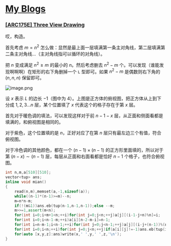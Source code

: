 # [My Blogs](https://www.cnblogs.com/WrongAnswer90/p/18382795)

### [[ARC175E] Three View Drawing](https://www.luogu.com.cn/problem/AT_arc175_e)

哎，构造。

首先考虑 $m=n^2$ 怎么做：显然是最上面一层填满第一条主对角线，第二层填满第二条主对角线...（主对角线指可以循环的对角线）。

把 $n$ 变成满足 $n^2\geq m$ 的最小的 $n$。然后考虑删去 $n^2-m$ 个。可以发现（谁能发现啊啊啊）在矩形的右下角删掉一个 `L` 型即可。如果 $n^2-m$ 是偶数则右下角的 $(n,n,n)$ 保留即可。

![image.png](https://s2.loli.net/2024/08/27/gA26SYvLmIab9Qu.png)

设 $x$ 表示 $L$ 的边长 $-1$（图中为 $4$）。上图是正方体的俯视图，把正方体从上到下分成 $1,2,3\dots n$ 层，某个位置填了 $x$ 代表这个的格子存在于第 $x$ 层。

首先对于暖色调的填法，可以发现这样对于前 $n-1-x$ 层，从正面和侧面看都是填满的，和俯视图是相同的。

对于紫色，这个位置填的是 $n$，正好对应了在第 $n$ 层只有最左边三个有值，符合俯视图。

对于冷色调的其他颜色，都在一个 $(n-1)\times(n-1)$ 的正方形里面填的，所以对于第 $(n-x)\sim(n-1)$ 层，每层从正面和右面看都是恰好 $n-1$ 个格子，也符合俯视图。

```cpp
int n,m,a[510][510];
vector<tup> ans;
inline void mian()
{
	read(n,m),memset(a,-1,sizeof(a));
	while((n-1)*(n-1)>=m)--n;
	m=n*n-m;
	if(!(m&1))ans.eb(tup(n-1,n-1,n-1));else --m;
	m>>=1,assert(m<n);
	for(int i=0;i+m+1<n;++i)for(int j=0;j<n;++j)a[j][(i-1-j+n)%n]=i;
	for(int i=0;i<n-1-m;++i)a[i][n-2-m-i]=n-1;
	for(int i=n-m-1;i<n-1;++i)for(int j=0;j<n-1;++j)a[j][(i-j+(n-1))%(n-1)]=i;
	for(int i=0;i<n;++i)for(int j=0;j<n;++j)if(a[i][j]!=-1)ans.eb(tup(i,j,a[i][j]));
	for(auto [x,y,z]:ans)write(x,' ',y,' ',z,'\n');
}
```
